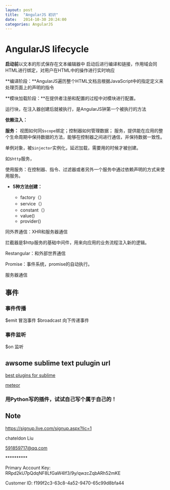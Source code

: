 ```yaml
---
layout: post
title:  "AngularJS 初识"
date:   2014-10-30 20:24:00
categories: AngularJS
---
```




# AngularJS lifecycle

**启动前**以文本的形式保存在文本编辑器中
启动后进行编译和链接，作用域会同HTML进行绑定，对用户在HTML中的操作进行实时响应

**编译阶段：**AngularJS遍历整个HTML文档且根据JavaScript中的指定定义来处理页面上的声明的指令

**模块加载阶段：**在提供者注册和配置的过程中对模块进行配置。

运行块，在注入器创建后就被执行，是AngularJS钟第一个被执行的方法

**依赖注入：**

**服务：**
视图如何同`$scope`绑定；控制器如何管理数据；
服务，提供能在应用的整个生命周期中保持数据的方法，能够在控制器之间进行通信，并保持数据一致性。

单例对象，被`$injector`实例化，延迟加载，需要用的时候才被创建。

如`$http`服务，

使用服务：在控制器、指令、过滤器或者另外一个服务中通过依赖声明的方式来使用服务。

- **5种方法创建：**
	
	- factory（）
	- service（）
	- constant（）
	- value()
	- provider()

同外界通信：XHR和服务器通信

拦截器是$http服务的基础中间件，用来向应用的业务流程注入新的逻辑。

Restangular：和外部世界通信

Promise：事件系统，promise的自动执行。

服务器通信


## 事件

### 事件传播

$emit  冒泡事件
$broadcast  向下传递事件

### 事件监听

$on  监听

## awsome sublime text pulugin url

[best plugins for sublime](http://ipestov.com/the-best-plugins-for-sublime-text/)

[meteor](https://www.meteor.com/install)

### 用Python写的插件，试试自己写个属于自己的！

## Note
https://signup.live.com/signup.aspx?lic=1

chateldon Liu

591859717@qq.com

\*\*\*\*\*\*\*\*\*\*

Primary Account Key:    RRpd2kU7pQdqNF8LfGaW4If3/9y/qwzcZqbARh52mKE

Customer ID:    f199f2c3-63c8-4a52-9470-65c99d8bfa44

